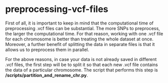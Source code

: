 # preprocessing-vcf-files

First of all, it is important to keep in mind that the computational time of preprocessing .vcf files can be substantial. The more SNPs to preprocess, the larger the computational time. For that reason, working with one .vcf file for each chromosome is better than treating the whole dataset at once. Moreover, a further benefit of splitting the data in separate files is that it allows us to preprocess them in parallel.

For the above reasons, in case your data is not already saved in different .vcf files, the first step will be to split it so that each new .vcf file contains the data of a particular chromosome. The script that performs this step is **/scripts/partition_and_rename_chr.py**.
